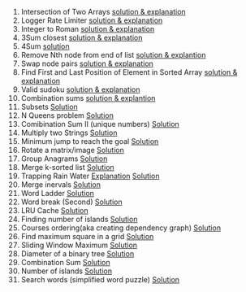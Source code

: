 1. Intersection of Two Arrays [solution & explanation](https://github.com/hawaijar/FireLeetcode/tree/master/day:99:intersection-of-arrays)
2. Logger Rate Limiter [solution & explanation](https://github.com/hawaijar/FireLeetcode/tree/master/day:100)
3. Integer to Roman [solution & explanation](https://github.com/hawaijar/FireLeetcode/tree/master/day:101)
4. 3Sum closest [solution & explanation](https://github.com/hawaijar/FireLeetcode/blob/master/day:102)
5. 4Sum [solution](https://github.com/hawaijar/FireLeetcode/tree/master/day:103)
6. Remove Nth node from end of list [solution & explantion](https://github.com/hawaijar/FireLeetcode/blob/master/day:104/README.md)
7. Swap node pairs [solution & explanation](https://github.com/hawaijar/FireLeetcode/blob/master/day:105/README.md)
8. Find First and Last Position of Element in Sorted Array [solution & explanation](https://github.com/hawaijar/FireLeetcode/tree/master/day:107)
9. Valid sudoku [solution & explanation](https://github.com/hawaijar/FireLeetcode/blob/master/day:108/README.md)
10. Combination sums [solution & explantion](https://github.com/hawaijar/FireLeetcode/blob/master/day:109/README.md)
11. Subsets [Solution](https://github.com/hawaijar/FireLeetcode/blob/master/day:110/README.md)
12. N Queens problem [Solution](https://github.com/hawaijar/FireLeetcode/edit/master/day:111/README.md)
13. Comibination Sum II (unique numbers) [Solution](https://github.com/hawaijar/FireLeetcode/blob/master/day:112/README.md)
14. Multiply two Strings [Solution](https://github.com/hawaijar/FireLeetcode/blob/master/day:113/README.md)
15. Minimum jump to reach the goal [Solution](https://github.com/hawaijar/FireLeetcode/blob/master/day:114/README.md)
16. Rotate a matrix/image [Solution](https://github.com/hawaijar/FireLeetcode/blob/master/day:117/README.md)
17. Group Anagrams [Solution](https://github.com/hawaijar/FireLeetcode/tree/master/day:118)
18. Merge k-sorted list [Solution](https://github.com/hawaijar/FireLeetcode/blob/master/day:119)
19. Trapping Rain Water [Explanation](https://mayengbamsushilkumar.com/2021/05/08/trapping-water-how-much/) [Solution](https://github.com/hawaijar/FireLeetcode/tree/master/day:120)
20. Merge inervals [Solution](https://github.com/hawaijar/FireLeetcode/tree/master/day:121)
21. Word Ladder [Solution](https://github.com/hawaijar/FireLeetcode/tree/master/day:122)
22. Word break (Second) [Solution](https://github.com/hawaijar/FireLeetcode/tree/master/day:123)
23. LRU Cache [Solution](https://github.com/hawaijar/FireLeetcode/tree/master/day:124)
24. Finding number of islands [Solution](https://github.com/hawaijar/FireLeetcode/tree/master/day:125)
25. Courses ordering(aka creating dependency graph) [Solution](https://github.com/hawaijar/FireLeetcode/edit/master/day:126)
26. Find maximum square in a grid [Solution](https://github.com/hawaijar/FireLeetcode/tree/master/day:127)
27. Sliding Window Maximum [Solution](https://github.com/hawaijar/FireLeetcode/blob/master/day:128/README.md)
28. Diameter of a binary tree [Solution](https://github.com/hawaijar/FireLeetcode/tree/master/day:129)
29. Combination Sum [Solution](https://github.com/hawaijar/FireLeetcode/tree/master/day:130)
30. Number of islands [Solution](https://github.com/hawaijar/FireLeetcode/tree/master/day:131)
31. Search words (simplified word puzzle) [Solution](https://github.com/hawaijar/FireLeetcode/tree/master/day:132)
